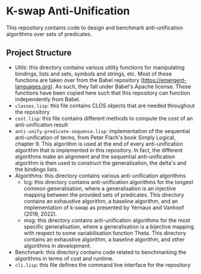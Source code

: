 # K-swap Anti-Unification

This repository contains code to design and benchmark anti-unification algorithms over sets of predicates.

## Project Structure

 - Utils: this directory contains various utility functions for manipulating bindings, lists and sets, symbols and strings, etc. Most of these functions are taken over from the Babel repository (https://emergent-languages.org). As such, they fall under Babel's Apache license. These functions have been copied here such that this repository can function independently from Babel.
 - `classes.lisp`: this file contains CLOS objects that are needed throughout the repository
 - `cost.lisp`: this file contains different methods to compute the cost of an anti-unification result
 - `anti-unify-predicate-sequence.lisp`: implementation of the sequential anti-unification of terms, from Peter Flach's book Simply Logical, chapter 9. This algorithm is used at the end of every anti-unification algorithm that is implemented in this repository. In fact, the different algorithms make an alignment and the sequential anti-unification algorithm is then used to construct the generalisation, the delta's and the bindings lists.
 - Algorithms: this directory contains various anti-unification algorithms
     - lcg: this directory contains anti-unification algorithms for the longest common generalisation, where a generalisation is an injective mapping between the provided sets of predicates. This directory contains an exhaustive algorithm, a baseline algorithm, and an implementation of k-swap as presented by Yernaux and Vanhoof (2019, 2022).
     - msg: this directory contains anti-unification algorithms for the most specific generalisation, where a generalisation is a bijective mapping with respect to some variabilisation function Theta. This directory contains an exhaustive algorithm, a baseline algorithm, and other algorithms in development. 
 - Benchmark: this directory contains code related to benchmarking the algorithms in terms of cost and runtime. 
 - `cli.lisp`: this file defines the command line interface for the repository
